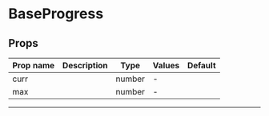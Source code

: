 # BaseProgress

## Props

| Prop name | Description | Type   | Values | Default |
| --------- | ----------- | ------ | ------ | ------- |
| curr      |             | number | -      |         |
| max       |             | number | -      |         |

---
